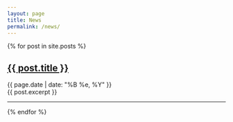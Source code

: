 ```yaml
---
layout: page
title: News
permalink: /news/
---
```



  {% for post in site.posts %}
      <a href="{{ post.url }}"><h2>{{ post.title }}</h2></a>
      <div class="date">
    {{ page.date | date: "%B %e, %Y" }}
      </div>
      {{ post.excerpt }}
      <hr>
  {% endfor %}

